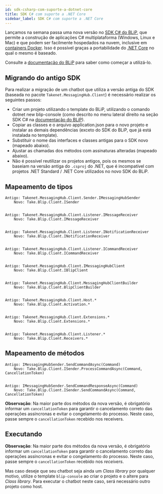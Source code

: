 ```yaml
---
id: sdk-csharp-com-suporte-a-dotnet-core
title: SDK C# com suporte a .NET Core
sidebar_label: SDK C# com suporte a .NET Core
---
```


Lançamos na semana passa uma nova versão no [SDK C# do BLiP](https://docs.blip.ai/#using-sdk-csharp), que permite a construção de aplicações C# multiplataforma (Windows, Linux e Mac) e que podem ser facilmente hospedados na nuvem, inclusive em [containers Docker](https://www.docker.com/). Isso é possível graças a portabilidade do [.NET Core](https://dotnet.microsoft.com/learn/dotnet/hello-world-tutorial/intro) no qual o mesmo é baseado.

Consulte a [documentação do BLiP](https://docs.blip.ai/#using-sdk-csharp) para saber como começar a utilizá-lo.

## Migrando do antigo SDK

Para realizar a migração de um chatbot que utiliza a versão antiga do SDK (baseada no pacote `Takenet.MessagingHub.Client`) é necessário realizar os seguintes passos:

* Criar um projeto utilizando o template do BLiP, utilizando o comando dotnet new blip-console (como descrito no menu lateral direito na seção SDK C# na [documentação do BLiP](https://docs.blip.ai/?csharp#using-sdk-csharp)).
* Copiar as classes e o arquivo application.json para o novo projeto e instalar as demais dependências (exceto do SDK do BLiP, que já está instalada no template).
* Substituir o nome das interfaces e classes antigas para o SDK novo (mapeado abaixo).
* Ajustar as chamadas dos métodos com assinaturas alteradas (mapeado abaixo).
* Não é possível reutilizar os projetos antigos, pois os mesmos se baseiam na versão antiga do `.csproj` do .NET, que é incompatível com projetos .NET Standard / .NET Core utilizados no novo SDK do BLiP.

## Mapeamento de tipos

    Antigo: Takenet.MessagingHub.Client.Sender.IMessagingHubSender  
        Novo: Take.Blip.Client.ISender

<pre></pre>

    Antigo: Takenet.MessagingHub.Client.Listener.IMessageReceiver   
        Novo: Take.Blip.Client.IMessageReceiver 

<pre></pre>

    Antigo: Takenet.MessagingHub.Client.Listener.INotificationReceiver  
        Novo: Take.Blip.Client.INotificationReceiver

<pre></pre>

    Antigo: Takenet.MessagingHub.Client.Listener.ICommandReceiver  
        Novo: Take.Blip.Client.ICommandReceiver 

<pre></pre>

    Antigo: Takenet.MessagingHub.Client.IMessagingHubClient 
        Novo: Take.Blip.Client.IBlipClient 

<pre></pre>

    Antigo: Takenet.MessagingHub.Client.MessagingHubClientBuilder 
        Novo: Take.Blip.Client.BlipClientBuilder 

<pre></pre>

    Antigo: Takenet.MessagingHub.Client.Host.* 
        Novo: Take.Blip.Client.Activation.* 

<pre></pre>

    Antigo: Takenet.MessagingHub.Client.Extensions.* 
        Novo: Take.Blip.Client.Extensions.* 

<pre></pre>

    Antigo: Takenet.MessagingHub.Client.Listener.* 
        Novo: Take.Blip.Client.Receivers.* 

## Mapeamento de métodos

    Antigo: IMessagingHubSender.SendCommandAsync(Command) 
        Novo: Take.Blip.Client.ISender.ProcessCommandAsync(Command, CancellationToken)

<pre></pre>

    Antigo: IMessagingHubSender.SendCommandResponseAsync(Command) 
        Novo: Take.Blip.Client.ISender.SendCommandAsync(Command, CancellationToken) 

**Observação**: Na maior parte dos métodos da nova versão, é obrigatório informar um `cancellationToken` para garantir o cancelamento correto das operações assíncronas e evitar o congelamento do processo. Neste caso, passe sempre o `cancellationToken` recebido nos receivers.

## Executando

**Observação**: Na maior parte dos métodos da nova versão, é obrigatório informar um `cancellationToken` para garantir o cancelamento correto das operações assíncronas e evitar o congelamento do processo. Neste caso, passe sempre o `cancellationToken` recebido nos *receivers*.

Mas caso deseje que seu chatbot seja ainda um *Class library* por qualquer motivo, utilize o template `blip-console` ao criar o projeto e o altere para *Class library*. Para executar o chatbot neste caso, será necessário outro projeto como host.